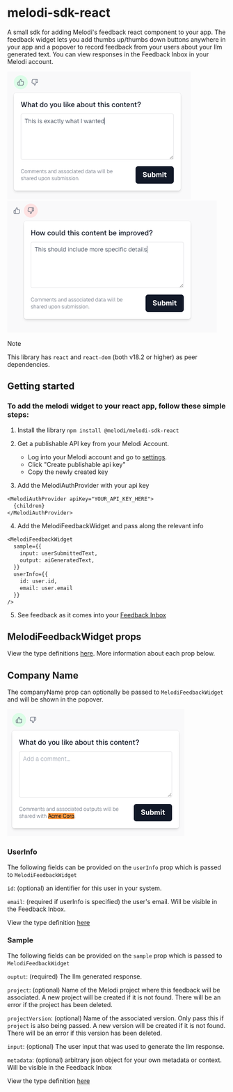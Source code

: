 # melodi-sdk-react

A small sdk for adding Melodi's feedback react component to your app. The feedback widget lets you add thumbs up/thumbs down buttons anywhere in your app and a popover to record feedback from your users about your llm generated text. You can view responses in the Feedback Inbox in your Melodi account.

![Screenshot of positive feedback](https://github.com/Melodi-fyi/melodi-sdk-react/blob/main/screenshots/positive-feedback-screenshot.png) ![Screenshot of negative feedback](https://github.com/Melodi-fyi/melodi-sdk-react/blob/main/screenshots/negative-feedback-screenshot.png)

> [!NOTE]
> This library has `react` and `react-dom` (both v18.2 or higher) as peer dependencies.

## Getting started

### To add the melodi widget to your react app, follow these simple steps:

1. Install the library
   `npm install @melodi/melodi-sdk-react`

2. Get a publishable API key from your Melodi Account.

   - Log into your Melodi account and go to [settings](https://app.melodi.fyi/admin/settings).
   - Click "Create publishable api key"
   - Copy the newly created key

3. Add the MelodiAuthProvider with your api key

```
<MelodiAuthProvider apiKey="YOUR_API_KEY_HERE">
  {children}
</MelodiAuthProvider>
```

4. Add the MelodiFeedbackWidget and pass along the relevant info

```
<MelodiFeedbackWidget
  sample={{
    input: userSubmittedText,
    output: aiGeneratedText,
  }}
  userInfo={{
    id: user.id,
    email: user.email
  }}
/>
```

5. See feedback as it comes into your [Feedback Inbox](https://app.melodi.fyi/admin/feedback-inbox)

## MelodiFeedbackWidget props

View the type definitions [here](https://github.com/Melodi-fyi/melodi-sdk-react/blob/main/src/components/feedback/MelodiFeedbackWidget.types.ts#L16-L20). More information about each prop below.

## Company Name

The companyName prop can optionally be passed to `MelodiFeedbackWidget` and will be shown in the popover.

![Company name highlighted in feedback popover](https://github.com/Melodi-fyi/melodi-sdk-react/blob/main/screenshots/company-name-highlighted.png)

### UserInfo

The following fields can be provided on the `userInfo` prop which is passed to `MelodiFeedbackWidget`

`id`: (optional) an identifier for this user in your system.

`email`: (required if userInfo is specified) the user's email. Will be visible in the Feedback Inbox.

View the type definition [here](https://github.com/Melodi-fyi/melodi-sdk-react/blob/main/src/components/feedback/MelodiFeedbackWidget.types.ts#L11-L14)

### Sample

The following fields can be provided on the `sample` prop which is passed to `MelodiFeedbackWidget`

`ouptut`: (required) The llm generated response.

`project`: (optional) Name of the Melodi project where this feedback will be associated. A new project will be created if it is not found. There will be an error if the project has been deleted.

`projectVersion`: (optional) Name of the associated version. Only pass this if `project` is also being passed. A new version will be created if it is not found. There will be an error if this version has been deleted.

`input`: (optional) The user input that was used to generate the llm response.

`metadata`: (optional) arbitrary json object for your own metadata or context. Will be visible in the Feedback Inbox

View the type definition [here](https://github.com/Melodi-fyi/melodi-sdk-react/blob/main/src/components/feedback/MelodiFeedbackWidget.types.ts#L3-L9)
